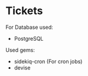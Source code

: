 # Tickets

For Database used:
  * PostgreSQL

Used gems:
  * sidekiq-cron (For cron jobs)
  * devise 

